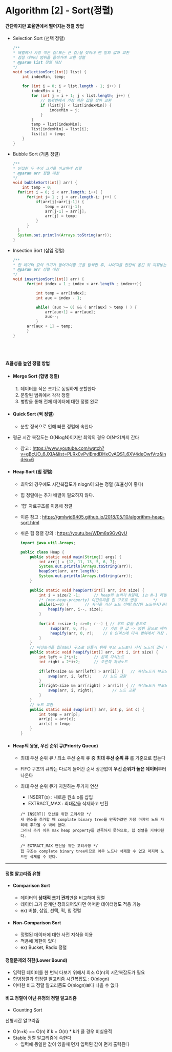 # Algorithm [2] - Sort(정렬)



#### 간단하지만 효율면에서 떨어지는 정렬 방법

- Selection Sort (선택 정렬)

  ```JAVA
  /**
  * 배열에서 가장 작은 값(또는 큰 값)을 찾아내 맨 앞의 값과 교환
  * 점점 데이터 범위를 좁혀가며 교환 정렬
  * @param list 정렬 대상
  */
  void selectionSort(int[] list) {
      int indexMin, temp;
  	
      for (int i = 0; i < list.length - 1; i++) {
          indexMin = i;
          for (int j = i + 1; j < list.length; j++) {	
              // 범위안에서 가장 작은 값을 찾아 교환
              if (list[j] < list[indexMin]) {
                  indexMin = j;
              }
          }
          temp = list[indexMin];
          list[indexMin] = list[i];
          list[i] = temp;
      }
  }
  ```

- Bubble Sort  (거품 정렬)

  ```JAVA
  /**
  * 인접한 두 수의 크기를 비교하여 정렬
  * @param arr 정렬 대상
  */
  void bubbleSort(int[] arr) {
      int temp = 0;
  	for(int i = 0; i < arr.length; i++) {
  		for(int j= 1 ; j < arr.length-i; j++) {
  			if(arr[j]<arr[j-1]) {
  				temp = arr[j-1];
  				arr[j-1] = arr[j];
  				arr[j] = temp;
  			}
  		}
  	}
  	System.out.println(Arrays.toString(arr));
  }
  ```

- Insection Sort (삽입 정렬)

  ```java
  /**
  * 한 데이터 값의 크기가 들어가야할 곳을 탐색한 후, 나머지를 한칸씩 옮긴 뒤 끼워넣는다
  * @param arr 정렬 대상
  */
  void insertionSort(int[] arr) {
     	for(int index = 1 ; index < arr.length ; index++){
  
            int temp = arr[index];
            int aux = index - 1;
  
        	while( (aux >= 0) && ( arr[aux] > temp ) ) {
           		arr[aux+1] = arr[aux];
           		aux--;
        	}
      	arr[aux + 1] = temp;
     	}
  }
  ```

<br>

<br>



#### 효율성을 높인 정렬 방법

- #### Merge Sort (합병 정렬)
  
  1. 데이터를 작은 크기로 동일하게 분할한다
  2. 분할된 범위에서 각각 정렬
  3. 병합을 통해 전체 데이터에 대한 정렬 완료



- #### Quick Sort (퀵 정렬)

  - 분할 정복으로 인해 빠른 정렬에 속한다
- 평균 시간 복잡도는 O(NlogN)이지만 최악의 경우 O(N^2)까지 간다
  - 참고 : https://www.youtube.com/watch?v=gBcUO_6JXIA&list=PLRx0vPvlEmdDHxCvAQS1_6XV4deOwfVrz&index=6

- #### Heap Sort (힙 정렬)

  - 최악의 경우에도 시간복잡도가 nlogn이 되는 정렬 (효율성이 좋다)
  
  - 힙 정렬에는 추가 배열이 필요하지 않다.
  
  - '힙' 자료구조를 이용해 정렬
  
  - 이론 참고 : https://gmlwjd9405.github.io/2018/05/10/algorithm-heap-sort.html
  
  - 쉬운 힙 정렬 강의 : https://youtu.be/WDm8a9GvQyU
  
    ```JAVA
    import java.util.Arrays;
    
    public class Heap {
    	public static void main(String[] args) {
    		int arr[] = {12, 11, 13, 5, 6, 7};
    		System.out.println(Arrays.toString(arr));
    		heapSort(arr, arr.length);
    		System.out.println(Arrays.toString(arr));
    	}
    	
    	public static void heapSort(int[] arr, int size) {
    		int i = size/2 -1;		// heap의 높이가 N일때, i는 N-1 레벨에서 오른쪽에서 가장 먼저 자식이 있는 노드로 계산된다
    		/* (max-heap-property) 이진트리를 힙 구조로 변경 		*/
    		while(i>=0) {		// 자식을 가진 노드 전체(최상위 노드까지)진행
    			heapify(arr, i--, size);
    		}
    		
    		for(int r=size-1; r>=0; r--) { // 루트 값을 끝으로
    			 swap(arr, 0, r);		// 가장 큰 값 -> 범위 끝으로 배치 (큰 값부터 정렬)
    			 heapify(arr, 0, r);	// 0 인덱스에 다시 범위에서 가장 큰 값을 배치
    		}
    	}
    	// 이진트리를 힙(max) 구조로 만들기 위해 부모 노드보다 자식 노드의 값이 더 큰 경우, 값을 swap한다
    	public static void heapify(int[] arr, int i, int size) {
    		int left = 2*i+1;		// 왼쪽 자식노드
    		int right = 2*i+2;		// 오른쪽 자식노드
    		
    		if(left<size && arr[left] > arr[i]) {	// 자식노드가 부모노드보다 값이 크다
    			swap(arr, i, left);		// 노드 교환 
    		}
    		if(right<size && arr[right] > arr[i]) {	// 자식노드가 부모노드보다 값이 크다
    			swap(arr, i, right);		// 노드 교환 
    		}
    	}
    	// 노드 교환
    	public static void swap(int[] arr, int p, int c) {
    		int temp = arr[p];
    		arr[p] = arr[c];
    		arr[c] = temp;
    	}
    }
    ```
  
  
  
- #### Heap의 응용, 우선 순위 큐(Priority Queue)

  - 최대 우선 순위 큐 / 최소 우선 순위 큐 중 **최대 우선 순위 큐** 를 기준으로 잡는다

  - FIFO 구조의 큐와는 다르게 들어간 순서 상관없이 **우선 순위가 높은 데이터**부터 나온다

  - 최대 우선 순위 큐가 지원하는 두가지 연산

    - INSERT(x) : 새로운 원소 x를 삽입
    - EXTRACT_MAX : 최대값을 삭제하고 반환

    ```
    /* INSERT() 연산을 위한 고려사항 */
    새 원소를 추가할 때 complate binary tree를 만족하려면 가장 마지막 노드 자리에 추가될 수 밖에 없다.
    그러나 추가 이후 max heap property를 만족하지 못하므로, 힙 정렬을 거쳐야한다.
    
    /* EXTRACT_MAX 연산을 위한 고려사항 */
    힙 구조는 complete binary tree이므로 아무 노드나 삭제할 수 없고 마지막 노드만 삭제할 수 있다. 
    ```

    

---



#### 정렬 알고리즘 유형

- #### Comparison Sort 

  - 데이터의 **상대적 크기 관계**만을 비교하며 정렬
  - 데이터 크기 관계만 정의되어있다면 어떠한 데이터형도 적용 가능
  - ex) 버블, 삽입, 선택, 퀵, 힙 정렬

- #### Non-Comparison Sort

  - 정렬된 데이터에 대한 사전 지식을 이용
  - 적용에 제한이 있다
  - ex) Bucket, Radix 정렬



#### 정렬문제의 하한(Lower Bound)

- 입력된 데이터를 한 번씩 다보기 위해서 최소 O(n)의 시간복잡도가 필요
- 합병정렬과 힙정렬 알고리즘 시간복잡도 : O(nlogn)
- 어떠한 비교 정렬 알고리즘도 O(nlogn)보다 나을 수 없다



#### 비교 정렬이 아닌 유형의 정렬 알고리즘

- Counting Sort



선형시간 알고리즘

- O(n+k) ==  O(n) if k = O(n)			* k가 클 경우 비실용적
- Stable 정렬 알고리즘에 속한다
  - 입력에 동일한 값이 있을때 먼저 입력된 값이 먼저 출력된다

